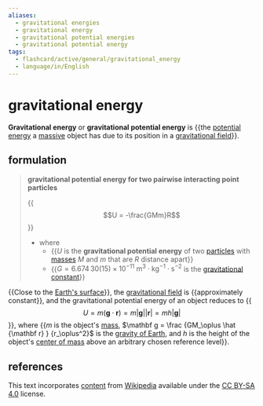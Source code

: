 ```yaml
---
aliases:
  - gravitational energies
  - gravitational energy
  - gravitational potential energies
  - gravitational potential energy
tags:
  - flashcard/active/general/gravitational_energy
  - language/in/English
---
```


# gravitational energy

__Gravitational energy__ or __gravitational potential energy__ is {{the [potential energy](potential%20energy.md) a [massive](mass.md) object has due to its position in a [gravitational field](gravitational%20field.md)}}. <!--SR:!2025-05-01,220,334-->

## formulation

> __gravitational potential energy for two pairwise interacting point particles__
>
> {{$$U = -\frac{GMm}R$$}}
>
> - where
>   - {{$U$ is the __gravitational potential energy__ of two [particles](particle.md) with [masses](mass.md) $M$ and $m$ that are $R$ distance apart}}
>   - {{$G = 6.674\,30(15) \times 10^{−11} \mathrm{\ m^3 \cdot kg^{-1} \cdot s^{−2} }$ is the [gravitational constant](gravitational%20constant.md)}} <!--SR:!2024-12-18,282,330!2026-03-18,563,310!2024-11-09,18,130-->

{{Close to the [Earth's surface](geoid.md)}}, the [gravitational field](gravitational%20field.md) is {{approximately constant}}, and the gravitational potential energy of an object reduces to {{$$U = m(\mathbf g \cdot \mathbf r) = m \lvert \mathbf g \rvert \lvert \mathbf r \rvert = mh \lvert \mathbf g \rvert$$}}, where {{$m$ is the object's [mass](mass.md), $\mathbf g = \frac {GM_\oplus \hat {\mathbf r} } {r_\oplus^2}$ is the [gravity of Earth](gravity%20of%20Earth.md), and $h$ is the height of the object's [center of mass](center%20of%20mass.md) above an arbitrary chosen reference level}}. <!--SR:!2025-01-30,146,314!2025-06-30,265,334!2025-04-07,197,314!2025-02-12,143,294-->

## references

This text incorporates [content](https://en.wikipedia.org/wiki/gravitational_energy) from [Wikipedia](Wikipedia.md) available under the [CC BY-SA 4.0](https://creativecommons.org/licenses/by-sa/4.0/) license.
